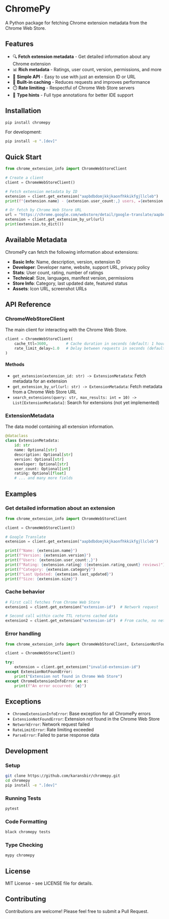 # ChromePy

A Python package for fetching Chrome extension metadata from the Chrome Web Store.

## Features

- 🔍 **Fetch extension metadata** - Get detailed information about any Chrome extension
- 📊 **Rich metadata** - Ratings, user count, version, permissions, and more
- 🚀 **Simple API** - Easy to use with just an extension ID or URL
- 💾 **Built-in caching** - Reduces requests and improves performance
- ⏱️ **Rate limiting** - Respectful of Chrome Web Store servers
- 🐍 **Type hints** - Full type annotations for better IDE support

## Installation

```bash
pip install chromepy
```

For development:
```bash
pip install -e ".[dev]"
```

## Quick Start

```python
from chrome_extension_info import ChromeWebStoreClient

# Create a client
client = ChromeWebStoreClient()

# Fetch extension metadata by ID
extension = client.get_extension("aapbdbdomjkkjkaonfhkkikfgjllcleb")
print(f"{extension.name} - {extension.user_count:,} users, ★{extension.rating}")

# Or fetch by Chrome Web Store URL
url = "https://chrome.google.com/webstore/detail/google-translate/aapbdbdomjkkjkaonfhkkikfgjllcleb"
extension = client.get_extension_by_url(url)
print(extension.to_dict())
```

## Available Metadata

ChromePy can fetch the following information about extensions:

- **Basic Info**: Name, description, version, extension ID
- **Developer**: Developer name, website, support URL, privacy policy
- **Stats**: User count, rating, number of ratings
- **Technical**: Size, languages, manifest version, permissions
- **Store Info**: Category, last updated date, featured status
- **Assets**: Icon URL, screenshot URLs

## API Reference

### ChromeWebStoreClient

The main client for interacting with the Chrome Web Store.

```python
client = ChromeWebStoreClient(
    cache_ttl=3600,        # Cache duration in seconds (default: 1 hour)
    rate_limit_delay=1.0   # Delay between requests in seconds (default: 1 second)
)
```

#### Methods

- `get_extension(extension_id: str) -> ExtensionMetadata`: Fetch metadata for an extension
- `get_extension_by_url(url: str) -> ExtensionMetadata`: Fetch metadata from a Chrome Web Store URL
- `search_extensions(query: str, max_results: int = 10) -> List[ExtensionMetadata]`: Search for extensions (not yet implemented)

### ExtensionMetadata

The data model containing all extension information.

```python
@dataclass
class ExtensionMetadata:
    id: str
    name: Optional[str]
    description: Optional[str]
    version: Optional[str]
    developer: Optional[str]
    user_count: Optional[int]
    rating: Optional[float]
    # ... and many more fields
```

## Examples

### Get detailed information about an extension

```python
from chrome_extension_info import ChromeWebStoreClient

client = ChromeWebStoreClient()

# Google Translate
extension = client.get_extension("aapbdbdomjkkjkaonfhkkikfgjllcleb")

print(f"Name: {extension.name}")
print(f"Version: {extension.version}")
print(f"Users: {extension.user_count:,}")
print(f"Rating: {extension.rating} ({extension.rating_count} reviews)")
print(f"Category: {extension.category}")
print(f"Last Updated: {extension.last_updated}")
print(f"Size: {extension.size}")
```

### Cache behavior

```python
# First call fetches from Chrome Web Store
extension1 = client.get_extension("extension-id")  # Network request

# Second call within cache TTL returns cached data
extension2 = client.get_extension("extension-id")  # From cache, no network request
```

### Error handling

```python
from chrome_extension_info import ChromeWebStoreClient, ExtensionNotFoundError, ChromeExtensionInfoError

client = ChromeWebStoreClient()

try:
    extension = client.get_extension("invalid-extension-id")
except ExtensionNotFoundError:
    print("Extension not found in Chrome Web Store")
except ChromeExtensionInfoError as e:
    print(f"An error occurred: {e}")
```

## Exceptions

- `ChromeExtensionInfoError`: Base exception for all ChromePy errors
- `ExtensionNotFoundError`: Extension not found in the Chrome Web Store
- `NetworkError`: Network request failed
- `RateLimitError`: Rate limiting exceeded
- `ParseError`: Failed to parse response data

## Development

### Setup

```bash
git clone https://github.com/karansbir/chromepy.git
cd chromepy
pip install -e ".[dev]"
```

### Running Tests

```bash
pytest
```

### Code Formatting

```bash
black chromepy tests
```

### Type Checking

```bash
mypy chromepy
```

## License

MIT License - see LICENSE file for details.

## Contributing

Contributions are welcome! Please feel free to submit a Pull Request.